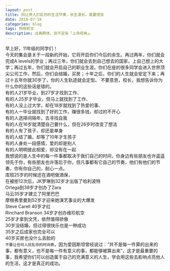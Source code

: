 ```yaml
---
layout: post
title: 别让旁人打乱你的生活节奏，余生漫长，莫要慌张
date: 2018-07-18
categories: blog
tags: 网络转文
description: 远离群体，说不定有「上帝视角」。
---
```


早上好，11年级的同学们！  
今天的集会是关于一段新的开始，它将开启你们今后的余生。再过两年，你们就会完成A levels的学业；再过三年，你们就会去到自己想去的国家，上自己想上的大学；再过五年，你们就会开启自己的职业生涯。你们在座的很多同学会进入世界顶尖公司工作，然后，你们会结婚，买房；十年之后，你们的人生就会安定下来；再过十五年你就30岁了，你的人生轨迹就会定型。
不要意思，校长，我想告诉你为什么你的这些话是错的。  
有的人21岁毕业，到27岁才找到工作、  
有的人25岁才毕业，但马上就找到了工作、  
有的人没上过大学，却在18岁就找到了热爱的事、  
有的人一毕业就找到了好的工作，赚很多钱，却过的不开心  
有的人选择间隔年，去寻找自我  
有的人在16岁就清楚自己要什么，但在26岁时改变了想法  
有的人有了孩子，却还是单身  
有的人结了婚，却等了10年才生孩子  
有的人身处一段感情，爱的却是别人  
有的人明明彼此相爱，却没有在一起  
我想说的是人生中的每一件事都取决于我们自己的时间，你身边有些朋友也许遥遥领先于你，有些朋友也许落后于你，但凡事都有它自己的节奏，他们有他们的节奏，你有你自己的，耐心一点。  
库班25岁的时候还在酒吧做酒保，  
在被拒12次后，JK罗琳到32岁才出版了哈利波特  
Ortega到39岁才创办了Zara  
马云35岁才建立了阿里巴巴  
摩根弗里曼到52岁才迎来她演艺事业的大爆发  
Steve Carell 40岁才红  
Rinchard Branson 34岁才创办维珍航空  
25岁才拿到文凭，依然值得骄傲  
30岁没结婚，但过得很快乐也是一种成功  
35岁之后成家也完全可以  
40岁买房也没什么丢脸的  
`不要让任何人扰乱你的时间表`，因为爱因斯坦曾经说过：“并不是每一件算的出来的事，都有意义，也不是每一件有意义的事，都能够被算出来”，这才是最重要的事，我希望你们可以创造属于自己的充满意义的人生，学会用这些去影响点亮他人的生活，这才是真正的成功。
